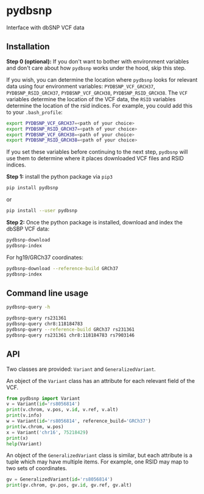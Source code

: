 # pydbsnp

Interface with dbSNP VCF data

## Installation

**Step 0 (optional):** If you don't want to bother with environment variables
and don't care about how `pydbsnp` works under the hood, skip this step.

If you wish, you can determine the location where `pydbsnp` looks for relevant
data using four environment variables: `PYDBSNP_VCF_GRCH37`,
`PYDBSNP_RSID_GRCH37`, `PYDBSNP_VCF_GRCH38`, `PYDBSNP_RSID_GRCH38`. The `VCF`
variables determine the location of the VCF data, the `RSID` variables
determine the location of the rsid indices. For example, you could add this
to your `.bash_profile`:

```bash
export PYDBSNP_VCF_GRCH37=<path of your choice>
export PYDBSNP_RSID_GRCH37=<path of your choice>
export PYDBSNP_VCF_GRCH38=<path of your choice>
export PYDBSNP_RSID_GRCH38=<path of your choice>
```

If you set these variables before continuing to the next step, `pydbsnp` will
use them to determine where it places downloaded VCF files and RSID indices.

**Step 1:** install the python package via `pip3`

```sh
pip install pydbsnp
```
or
```sh
pip install --user pydbsnp
```

**Step 2:** Once the python package is installed, download and index the dbSBP
VCF data:

```sh
pydbsnp-download
pydbsnp-index
```

For hg19/GRCh37 coordinates:

```sh
pydbsnp-download --reference-build GRCh37
pydbsnp-index
```

## Command line usage

```sh
pydbsnp-query -h
```

```sh
pydbsnp-query rs231361
pydbsnp-query chr8:118184783
pydbsnp-query --reference-build GRCh37 rs231361
pydbsnp-query rs231361 chr8:118184783 rs7903146
```

## API

Two classes are provided: `Variant` and `GeneralizedVariant`.

An object of the `Variant` class has an attribute for each relevant field
of the VCF.
```python
from pydbsnp import Variant
v = Variant(id='rs8056814')
print(v.chrom, v.pos, v.id, v.ref, v.alt)
print(v.info)
w = Variant(id='rs8056814', reference_build='GRCh37')
print(w.chrom, w.pos)
x = Variant('chr16', 75218429)
print(x)
help(Variant)
```

An object of the `GeneralizedVariant` class is similar, but each attribute
is a tuple which may have multiple items. For example, one RSID may map
to two sets of coordinates.
```python
gv = GeneralizedVariant(id='rs8056814')
print(gv.chrom, gv.pos, gv.id, gv.ref, gv.alt)
```
